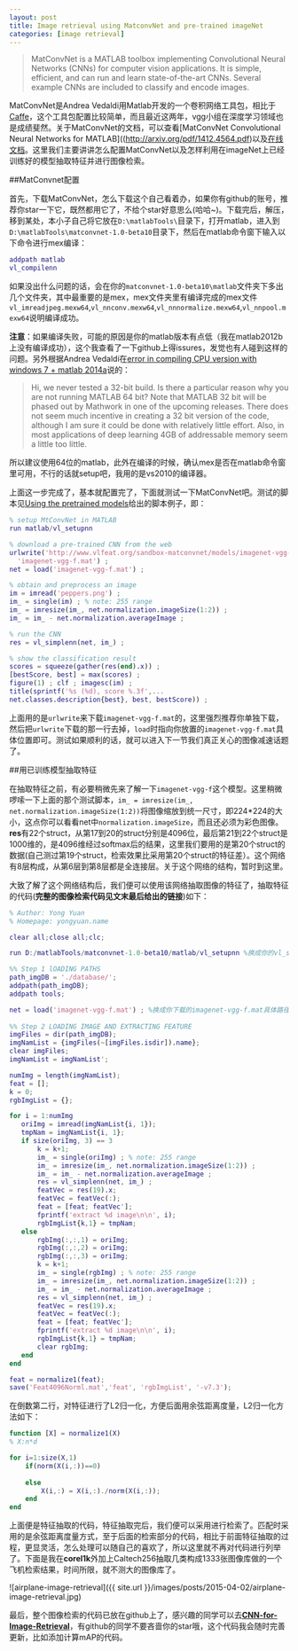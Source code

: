 ```yaml
---
layout: post
title: Image retrieval using MatconvNet and pre-trained imageNet
categories: [image retrieval]
---
```


>MatConvNet is a MATLAB toolbox implementing Convolutional Neural Networks (CNNs) for computer vision applications. It is simple, efficient, and can run and learn state-of-the-art CNNs. Several example CNNs are included to classify and encode images.

MatConvNet是Andrea Vedaldi用Matlab开发的一个卷积网络工具包，相比于[Caffe](caffe.berkeleyvision.org)，这个工具包配置比较简单，而且最近这两年，vgg小组在深度学习领域也是成绩斐然。关于MatConvNet的文档，可以查看[MatConvNet Convolutional Neural Networks for MATLAB]((http://arxiv.org/pdf/1412.4564.pdf)以及[在线文档](http://www.vlfeat.org/matconvnet/)。这里我们主要讲讲怎么配置MatConvNet以及怎样利用在imageNet上已经训练好的模型抽取特征并进行图像检索。

##MatConvnet配置

首先，下载MatConvNet，怎么下载这个自己看着办，如果你有github的账号，推荐你star一下它，既然都用它了，不给个star好意思么(哈哈~)。下载完后，解压，移到某处，本小子自己将它放在`D:\matlabTools\`目录下，打开matlab，进入到`D:\matlabTools\matconvnet-1.0-beta10`目录下，然后在matlab命令窗下输入以下命令进行mex编译：

```matlab
addpath matlab
vl_compilenn
```

如果没出什么问题的话，会在你的`matconvnet-1.0-beta10\matlab`文件夹下多出几个文件夹，其中最重要的是mex，mex文件夹里有编译完成的mex文件`vl_imreadjpeg.mexw64`,`vl_nnconv.mexw64`,`vl_nnnormalize.mexw64`,`vl_nnpool.mexw64`说明编译成功。

**注意**：如果编译失败，可能的原因是你的matlab版本有点低（我在matlab2012b上没有编译成功），这个我查看了一下github上得issures，发觉也有人碰到这样的问题。另外根据Andrea Vedaldi在[error in compiling CPU version with windows 7 + matlab 2014a](https://github.com/vlfeat/matconvnet/issues/92)说的：

>Hi, we never tested a 32-bit build. Is there a particular reason why you are not running MATLAB 64 bit? Note that MATLAB 32 bit will be phased out by Mathwork in one of the upcoming releases. There does not seem much incentive in creating a 32 bit version of the code, although I am sure it could be done with  relatively little effort. Also, in most applications of deep learning 4GB of addressable memory seem a little too little.

所以建议使用64位的matlab，此外在编译的时候，确认mex是否在matlab命令窗里可用，不行的话就setup吧，我用的是vs2010的编译器。

上面这一步完成了，基本就配置完了，下面就测试一下MatConvNet吧。测试的脚本见[Using the pretrained models](http://www.vlfeat.org/matconvnet/pretrained/)给出的脚本例子，即：

```matlab
% setup MtConvNet in MATLAB
run matlab/vl_setupnn

% download a pre-trained CNN from the web
urlwrite('http://www.vlfeat.org/sandbox-matconvnet/models/imagenet-vgg-f.mat', ...
  'imagenet-vgg-f.mat') ;
net = load('imagenet-vgg-f.mat') ;

% obtain and preprocess an image
im = imread('peppers.png') ;
im_ = single(im) ; % note: 255 range
im_ = imresize(im_, net.normalization.imageSize(1:2)) ;
im_ = im_ - net.normalization.averageImage ;

% run the CNN
res = vl_simplenn(net, im_) ;

% show the classification result
scores = squeeze(gather(res(end).x)) ;
[bestScore, best] = max(scores) ;
figure(1) ; clf ; imagesc(im) ;
title(sprintf('%s (%d), score %.3f',...
net.classes.description{best}, best, bestScore)) ;
```

上面用的是`urlwrite`来下载`imagenet-vgg-f.mat`的，这里强烈推荐你单独下载，然后把`urlwrite`下载的那一行去掉，`load`时指向你放置的`imagenet-vgg-f.mat`具体位置即可。测试如果顺利的话，就可以进入下一节我们真正关心的图像减速话题了。


##用已训练模型抽取特征

在抽取特征之前，有必要稍微先来了解一下`imagenet-vgg-f`这个模型。这里稍微啰嗦一下上面的那个测试脚本，`im_ = imresize(im_, net.normalization.imageSize(1:2))`将图像缩放到统一尺寸，即224*224的大小，这点你可以看看net中`normalization.imageSize`，而且还必须为彩色图像。**res**有22个struct，从第17到20的struct分别是4096位，最后第21到22个struct是1000维的，是4096维经过softmax后的结果，这里我们要用的是第20个struct的数据(自己测过第19个struct，检索效果比采用第20个struct的特征差）。这个网络有8层构成，从第6层到第8层都是全连接层。关于这个网络的结构，暂时到这里。

大致了解了这个网络结构后，我们便可以使用该网络抽取图像的特征了，抽取特征的代码(**完整的图像检索代码见文末最后给出的链接**)如下：

```matlab
% Author: Yong Yuan
% Homepage: yongyuan.name

clear all;close all;clc;

run D:/matlabTools/matconvnet-1.0-beta10/matlab/vl_setupnn %换成你的vl_setupnn.m具体路径

%% Step 1 lOADING PATHS
path_imgDB = './database/';
addpath(path_imgDB);
addpath tools;

net = load('imagenet-vgg-f.mat') ; %换成你下载的imagenet-vgg-f.mat具体路径
 
%% Step 2 LOADING IMAGE AND EXTRACTING FEATURE
imgFiles = dir(path_imgDB);
imgNamList = {imgFiles(~[imgFiles.isdir]).name};
clear imgFiles;
imgNamList = imgNamList';

numImg = length(imgNamList);
feat = [];
k = 0;
rgbImgList = {};

for i = 1:numImg
   oriImg = imread(imgNamList{i, 1}); 
   tmpNam = imgNamList{i, 1};
   if size(oriImg, 3) == 3
       k = k+1;
       im_ = single(oriImg) ; % note: 255 range
       im_ = imresize(im_, net.normalization.imageSize(1:2)) ;
       im_ = im_ - net.normalization.averageImage ;
       res = vl_simplenn(net, im_) ;
       featVec = res(19).x;
       featVec = featVec(:);
       feat = [feat; featVec'];
       fprintf('extract %d image\n\n', i);
       rgbImgList{k,1} = tmpNam;
   else
       rgbImg(:,:,1) = oriImg;
       rgbImg(:,:,2) = oriImg;
       rgbImg(:,:,3) = oriImg;
       k = k+1;
       im_ = single(rgbImg) ; % note: 255 range
       im_ = imresize(im_, net.normalization.imageSize(1:2)) ;
       im_ = im_ - net.normalization.averageImage ;
       res = vl_simplenn(net, im_) ;
       featVec = res(19).x;
       featVec = featVec(:);
       feat = [feat; featVec'];
       fprintf('extract %d image\n\n', i);
       rgbImgList{k,1} = tmpNam;
       clear rgbImg;
   end
end

feat = normalize1(feat);
save('Feat4096Norml.mat','feat', 'rgbImgList', '-v7.3');
```

在倒数第二行，对特征进行了L2归一化，方便后面用余弦距离度量，L2归一化方法如下：

```matlab
function [X] = normalize1(X)
% X:n*d

for i=1:size(X,1)
    if(norm(X(i,:))==0)
        
    else
        X(i,:) = X(i,:)./norm(X(i,:));
    end
end
```

上面便是特征抽取的代码，特征抽取完后，我们便可以采用进行检索了。匹配时采用的是余弦距离度量方式，至于后面的检索部分的代码，相比于前面特征抽取的过程，更显灵活，怎么处理可以随自己的喜欢了，所以这里就不再对代码进行列举了。下面是我在**corel1k**外加上Caltech256抽取几类构成1333张图像库做的一个飞机检索结果，时间所限，就不测大的图像库了。

![airplane-image-retrieval]({{ site.url }}/images/posts/2015-04-02/airplane-image-retrieval.jpg)

最后，整个图像检索的代码已放在github上了，感兴趣的同学可以去[**CNN-for-Image-Retrieval**](https://github.com/willard-yuan/CNN-for-Image-Retrieval)，有github的同学不要吝啬你的star哦，这个代码我会随时完善更新，比如添加计算mAP的代码。